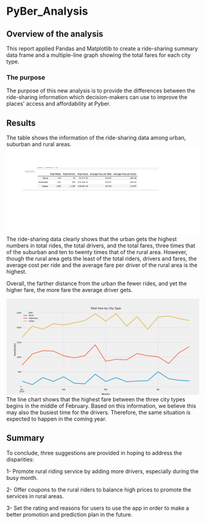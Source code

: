 # PyBer_Analysis

## Overview of the analysis
  This report applied Pandas and Matplotlib to create a ride-sharing summary data frame and a multiple-line graph showing the total fares for each city type. 

### The purpose 
  
  The purpose of this new analysis is to provide the differences between the ride-sharing information which decision-makers can use to improve the places' access and affordability   at Pyber.

## Results

  The table shows the information of the ride-sharing data among urban, suburban and rural areas.
 ![table](https://github.com/summerginger/PyBer_Analysis/blob/main/analysis/table.png)
  The ride-sharing data clearly shows that the urban gets the highest numbers in total rides, the total drivers, and the total fares, three times that of the suburban and ten to     twenty times that of the rural area. However, though the rural area gets the least of the total riders, drivers and fares, the average cost per ride and the average fare per       driver of the rural area is the highest.
  
  Overall, the farther distance from the urban the fewer rides, and yet the higher fare, the more fare the average driver gets.

![Pyber fare summary](https://github.com/summerginger/PyBer_Analysis/blob/main/analysis/PyBer_fare_summary.png)  
  The line chart shows that the highest fare between the three city types begins in the middle of February. 
  Based on this information, we believe this may also the busiest time for the drivers. Therefore, the same situation is expected to happen in the coming year.

## Summary

  To conclude, three suggestions are provided in hoping to address the disparities:

  1-	 Promote rural riding service by adding more drivers, especially during the busy month.

  2-	Offer coupons to the rural riders to balance high prices to promote the services in rural areas.

  3-	Set the rating and reasons for users to use the app in order to make a better promotion and prediction plan in the future.
